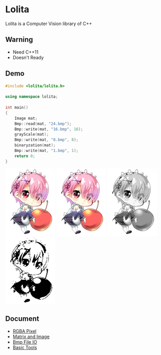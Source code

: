 # Lolita
Lolita is a Computer Vision library of C++

## Warning
* Need C++11
* Doesn't Ready

## Demo
```C++
#include <lolita/lolita.h>

using namespace lolita;

int main()
{
	Image mat;
	Bmp::read(mat, "24.bmp");
	Bmp::write(mat, "16.bmp", 16);
	grayScale(mat);
	Bmp::write(mat, "8.bmp", 8);
	binaryzation(mat);
	Bmp::write(mat, "1.bmp", 1);
	return 0;
}
```

![24](doc/res/24.bmp)
![16](doc/res/16.bmp)
![8](doc/res/8.bmp)
![1](doc/res/1.bmp)


## Document
* [RGBA Pixel](doc/Pixel.md)
* [Matrix and Image](doc/Mat.md)  
* [Bmp File IO](doc/Bmp.md)  
* [Basic Tools](doc/Tools.md)